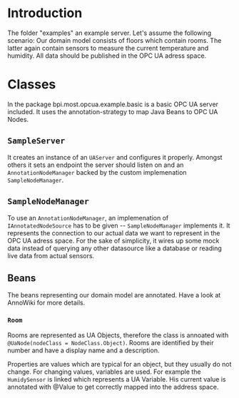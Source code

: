 # Introduction #

The folder "examples" an example server. Let's assume the following scenario: Our domain model consists of floors which contain rooms. The latter again contain sensors to measure the current temperature and humidity. All data should be published in the OPC UA adress space.

# Classes #

In the package bpi.most.opcua.example.basic is a basic OPC UA server included. It uses the annotation-strategy to map Java Beans to OPC UA Nodes.

## `SampleServer` ##

It creates an instance of an `UAServer` and configures it properly. Amongst others it sets an endpoint the server should listen on and an `AnnotationNodeManager` backed by the custom implemenation `SampleNodeManager`.

## `SampleNodeManager` ##

To use an `AnnotationNodeManager`, an implemenation of `IAnnotatedNodeSource` has to be given -- `SampleNodeManager` implements it. It represents the connection to our actual data we want to represent in the OPC UA adress space. For the sake of simplicity, it wires up some mock data instead of querying any other datasource like a database or reading live data from actual sensors.

## Beans ##

The beans representing our domain model are annotated. Have a look at AnnoWiki for more details.

### `Room` ###
Rooms are represented as UA Objects, therefore the class is annoated with `@UaNode(nodeClass = NodeClass.Object)`. Rooms are identified by their number and have a display name and a description.

Properties are values which are typical for an object, but they usually do not change. For changing values, variables are used. For example the `HumidySensor` is linked which represents a UA Variable. His current value is annotated with @Value to get correctly mapped into the address space.